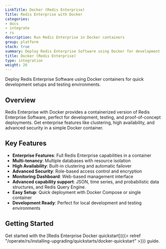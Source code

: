 ```yaml
---
LinkTitle: Docker (Redis Enterprise)
Title: Redis Enterprise with Docker
categories:
- docs
- integrate
- rs
description: Run Redis Enterprise in Docker containers
group: platform
stack: true
summary: Deploy Redis Enterprise Software using Docker for development and testing environments.
title: Docker (Redis Enterprise)
type: integration
weight: 26
---
```


Deploy Redis Enterprise Software using Docker containers for quick development setups and testing environments.

## Overview

Redis Enterprise with Docker provides a containerized version of Redis Enterprise Software, perfect for development, testing, and proof-of-concept deployments. Get enterprise features like clustering, high availability, and advanced security in a simple Docker container.

## Key Features

- **Enterprise Features**: Full Redis Enterprise capabilities in a container
- **Multi-tenancy**: Multiple databases with resource isolation
- **High Availability**: Built-in clustering and automatic failover
- **Advanced Security**: Role-based access control and encryption
- **Monitoring Dashboard**: Web-based management interface
- **Advanced capability support**: JSON, time series, and probabilistic data structures, and Redis Query Engine.
- **Easy Setup**: Quick deployment with Docker Compose or single container
- **Development Ready**: Perfect for local development and testing environments

## Getting Started

Get started with the [Redis Enterprise Docker quickstart]({{< relref "/operate/rs/installing-upgrading/quickstarts/docker-quickstart" >}}) guide.
